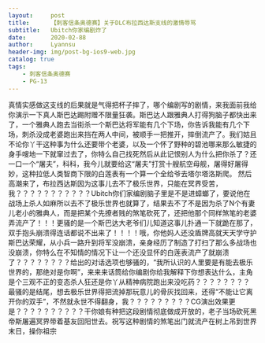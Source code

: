 ```yaml
---
layout:     post
title:      【刺客信条奥德赛】关于DLC布拉西达斯支线的激情辱骂
subtitle:   Ubitch你家编剧炸了
date:       2020-02-88
author:     Lyannsu
header-img: img/post-bg-ios9-web.jpg
catalog: true
tags:
    - 刺客信条奥德赛
    - PG-13
---
```



真情实感做这支线的后果就是气得把杯子摔了，哪个编剧写的剧情，来我面前我给你演示一下真人斯巴达踢附赠不限量狂袭。斯巴达人跟雅典人打得狗脑子都快出来了，一个雅典人跑去当街杀一个斯巴达将军能有几个下场，你告诉我能有几个下场，刺杀没成老婆跑出来挡在两人中间，被顺手一把推开，摔倒流产了。我们姑且不论你丫干这种事为什么还要带个老婆，以及一个怀了野种的碧池哪来那么敏捷的身手嗖地一下就窜过去了，你特么自己找死然后从此记恨别人为什么把你杀了？还一口一个“屠夫”，科科，我今儿就要给这“屠夫”打赏十艘航空母舰，屠得好屠得妙，这种拉低人类智商下限的白莲表有一个算一个全给爷去塔尔塔洛斯爬。
然后高潮来了，布拉西达斯因为这事儿去不了极乐世界，只能在冥界受苦，我？？？？？？？？？？？Ubitch你们家编剧脑子里是不是进蟑螂了，要说他在战场上杀人如麻所以去不了极乐世界也就算了，结果去不了不是因为杀了N个有妻儿老小的雅典人，而是把某个先撩者贱的煞笔砍死了，还把他那个同样煞笔的老婆弄流产了！！！更骚的是一个斯巴达大老爷们儿知道这事儿扑通一下就跪在那了，双手抱头崩溃得连话都说不出来了！！！！哦，你他妈人还没盾牌高就天天学守护斯巴达荣耀，从小兵一路升到将军没崩溃，亲身经历了制造了打扫了那么多战场也没崩溃，你特么在不知情的情况下让一个还没显怀的白莲表流产了就崩溃了？？？？？？？？给出的对话选项也够骚的，“我所认识的人里要是有能去极乐世界的，那绝对是你啊”，来来来话筒给你编剧你给我解释下你想表达什么，主角是个三观不正的变态杀人狂还是你丫从精神病院跑出来没吃药？？？？？？？？
最骚的是结尾，想去极乐世界得把流掉那玩意儿的骨灰找回来，还得“不能让它离开你的双手”，不然就永世不得翻身，我？？？？？？？？？CG演出效果更是？？？？？？？？？？干你娘有种把这段剧情彻底做成开放的，老子当场砍死黑帝斯屠遍冥界带着基友回阳世去。祝写这种剧情的煞笔出门就流产在树上吊到世界末日，操你祖宗


